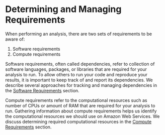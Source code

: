 # Determining and Managing Requirements

When performing an analysis, there are two sets of requirements to be aware of:

1. Software requirements
1. Compute requirements

Software requirements, often called dependencies, refer to collection of software languages, packages, or libraries that are required for your analysis to run.
To allow others to run your code and reproduce your results, it is important to keep track of and report its dependencies.
We describe several approaches for tracking and managing dependencies in the [Software Requirements](STUB_LINK) section.

Compute requirements refer to the computational resources such as number of CPUs or amount of RAM that are required for your analysis to run.
Gathering information about compute requirements helps us identify the computational resources we should use on Amazon Web Services.
We discuss determining required computational resources in the [Compute Requirements](STUB_LINK) section.
